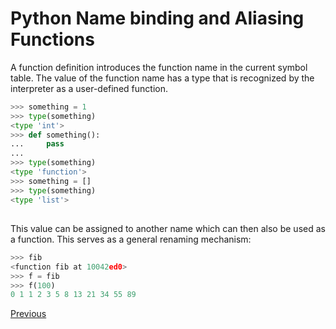 # Python Name binding and Aliasing Functions

A function definition introduces the function name in the current symbol table. The value of the function name has a type that is recognized by the interpreter as a user-defined function.

```python
>>> something = 1
>>> type(something)
<type 'int'>
>>> def something():
...     pass
...
>>> type(something)
<type 'function'>
>>> something = []
>>> type(something)
<type 'list'>
```

##  

This value can be assigned to another name which can then also be used as a function. This serves as a general renaming mechanism:

```python
>>> fib
<function fib at 10042ed0>
>>> f = fib
>>> f(100)
0 1 1 2 3 5 8 13 21 34 55 89
```

[Previous](Python-Functions)
